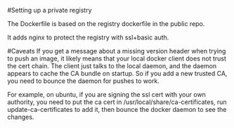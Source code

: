 #Setting up a private registry

The Dockerfile is based on the registry dockerfile in the public repo.

It adds nginx to protect the registry with ssl+basic auth.

#Caveats
If you get a message about a missing version header when trying to push an image, it likely means that your local docker client does not trust the cert chain.  The client just talks to the local daemon, and the daemon appears to cache the CA bundle on startup.  So if you add a new trusted CA, you need to bounce the daemon for pushes to work.

For example, on ubuntu, if you are signing the ssl cert with your own authority, you need to put the ca cert in /usr/local/share/ca-certificates, run update-ca-certificates to add it, then bounce the docker daemon to see the changes.
